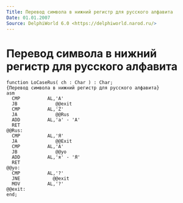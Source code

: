 ```yaml
---
Title: Перевод символа в нижний регистр для русского алфавита
Date: 01.01.2007
Source: DelphiWorld 6.0 <https://delphiworld.narod.ru/>
---
```



Перевод символа в нижний регистр для русского алфавита
======================================================

    function LoCaseRus( ch : Char ) : Char;
    {Перевод символа в нижний регистр для русского алфавита}
    asm
      CMP          AL,'A'
      JB              @@exit
      CMP          AL,'Z'
      JA              @@Rus
      ADD          AL,'a' - 'A'
      RET
    @@Rus:
      CMP          AL,'Я'
      JA              @@Exit
      CMP          AL,'А'
      JB              @@yo
      ADD          AL,'я' - 'Я'
      RET
    @@yo:
      CMP          AL,'?'
      JNE            @@exit
      MOV          AL,'?'
    @@exit:
    end;

